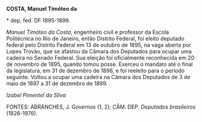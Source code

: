 **COSTA, Manuel Timóteo da**

\* dep. fed. DF 1895-1899.

*Manuel Timóteo da Costa*, engenheiro civil e professor da Escola
Politécnica no Rio de Janeiro, então Distrito Federal, foi eleito
deputado federal pelo Distrito Federal em 13 de outubro de 1895, na vaga
aberta por Lopes Trovão, que se afastou da Câmara dos Deputados para
ocupar uma cadeira no Senado Federal. Sua eleição foi oficialmente
reconhecida em 20 de novembro de 1895, quando tomou posse. Exerceu o
mandato até o final da legislatura, em 31 de dezembro de 1896, e foi
reeleito para o período seguinte. Voltou a ocupar uma cadeira na Câmara
dos Deputados de 3 de maio de 1897 a 31 de dezembro de 1899.

*Izabel Pimentel da Silva*

FONTES: ABRANCHES, J. G*overnos* (1, 2); CÂM. DEP. *Deputados
brasileiros* (1826-1976).
